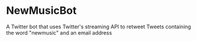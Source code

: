 # NewMusicBot
A Twitter bot that uses Twitter's streaming API to retweet Tweets containing the word "newmusic" and an email address
